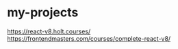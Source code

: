 # my-projects

https://react-v8.holt.courses/
https://frontendmasters.com/courses/complete-react-v8/
